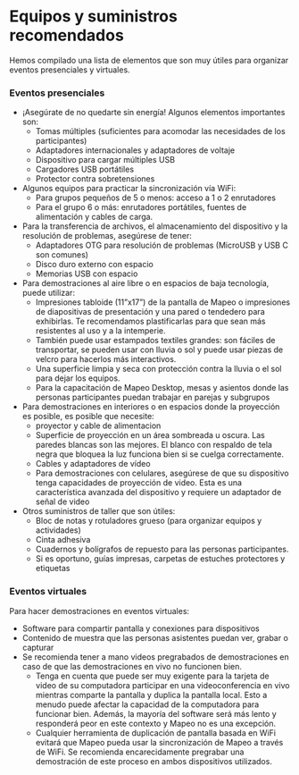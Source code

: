 # Equipos y suministros recomendados

Hemos compilado una lista de elementos que son muy útiles para organizar eventos presenciales y virtuales.&#x20;

### Eventos presenciales&#x20;

* ¡Asegúrate de no quedarte sin energía! Algunos elementos importantes son:&#x20;
  * Tomas múltiples (suficientes para acomodar las necesidades de los participantes)
  * Adaptadores internacionales y adaptadores de voltaje&#x20;
  * Dispositivo para cargar múltiples USB
  * Cargadores USB portátiles&#x20;
  * Protector contra sobretensiones&#x20;
* Algunos equipos para practicar la sincronización vía WiFi:&#x20;
  * Para grupos pequeños de 5 o menos: acceso a 1 o 2 enrutadores&#x20;
  * Para el grupo 6 o más: enrutadores portátiles, fuentes de alimentación y cables de carga.&#x20;
* Para la transferencia de archivos, el almacenamiento del dispositivo y la resolución de problemas, asegúrese de tener:&#x20;
  * Adaptadores OTG para resolución de problemas (MicroUSB y USB C son comunes)&#x20;
  * Disco duro externo con espacio&#x20;
  * Memorias USB con espacio&#x20;
* Para demostraciones al aire libre o en espacios de baja tecnología, puede utilizar:&#x20;
  * Impresiones tabloide (11”x17”) de la pantalla de Mapeo o impresiones de diapositivas de presentación y una pared o tendedero para exhibirlas. Te recomendamos plastificarlas para que sean más resistentes al uso y a la intemperie.&#x20;
  * También puede usar estampados textiles grandes: son fáciles de transportar, se pueden usar con lluvia o sol y puede usar piezas de velcro para hacerlos más interactivos.&#x20;
  * Una superficie limpia y seca con protección contra la lluvia o el sol para dejar los equipos.&#x20;
  * Para la capacitación de Mapeo Desktop, mesas y asientos donde las personas participantes puedan trabajar en parejas y subgrupos&#x20;
* Para demostraciones en interiores o en espacios donde la proyección es posible, es posible que necesite:&#x20;
  * proyector y cable de alimentacion&#x20;
  * Superficie de proyección en un área sombreada u oscura. Las paredes blancas son las mejores. El blanco con respaldo de tela negra que bloquea la luz funciona bien si se cuelga correctamente.&#x20;
  * Cables y adaptadores de vídeo&#x20;
  * Para demostraciones con celulares, asegúrese de que su dispositivo tenga capacidades de proyección de video. Esta es una característica avanzada del dispositivo y requiere un adaptador de señal de video&#x20;
* Otros suministros de taller que son útiles:&#x20;
  * Bloc de notas y rotuladores grueso (para organizar equipos y actividades)&#x20;
  * Cinta adhesiva
  * Cuadernos y bolígrafos de repuesto para las personas participantes.&#x20;
  * Si es oportuno, guías impresas, carpetas de estuches protectores y etiquetas&#x20;

### Eventos virtuales&#x20;

Para hacer demostraciones en eventos virtuales:&#x20;

* Software para compartir pantalla y conexiones para dispositivos&#x20;
* Contenido de muestra que las personas asistentes puedan ver, grabar o capturar&#x20;
* Se recomienda tener a mano videos pregrabados de demostraciones en caso de que las demostraciones en vivo no funcionen bien.&#x20;
  * Tenga en cuenta que puede ser muy exigente para la tarjeta de video de su computadora participar en una videoconferencia en vivo mientras comparte la pantalla y duplica la pantalla local. Esto a menudo puede afectar la capacidad de la computadora para funcionar bien. Además, la mayoría del software será más lento y responderá peor en este contexto y Mapeo no es una excepción.&#x20;
  * Cualquier herramienta de duplicación de pantalla basada en WiFi evitará que Mapeo pueda usar la sincronización de Mapeo a través de WiFi. Se recomienda encarecidamente pregrabar una demostración de este proceso en ambos dispositivos utilizados.
